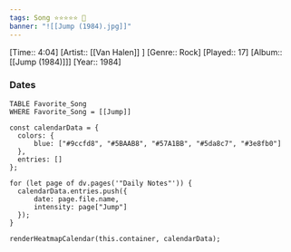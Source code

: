```yaml
---
tags: Song ⭐⭐⭐⭐⭐ 💛
banner: "![[Jump (1984).jpg]]"
---
```

[Time:: 4:04]
[Artist:: [[Van Halen]] ]
[Genre:: Rock]
[Played:: 17]
[Album:: [[Jump (1984)]]]
[Year:: 1984]
### Dates
````dataview
TABLE Favorite_Song
WHERE Favorite_Song = [[Jump]]
````

  ```dataviewjs
const calendarData = { 
	colors: { 
		blue: ["#9ccfd8", "#5BAAB8", "#57A1BB", "#5da8c7", "#3e8fb0"] 
	}, 
	entries: [] 
}; 

for (let page of dv.pages('"Daily Notes"')) { 
	calendarData.entries.push({ 
		date: page.file.name, 
		intensity: page["Jump"]
	}); 
} 

renderHeatmapCalendar(this.container, calendarData);
```
